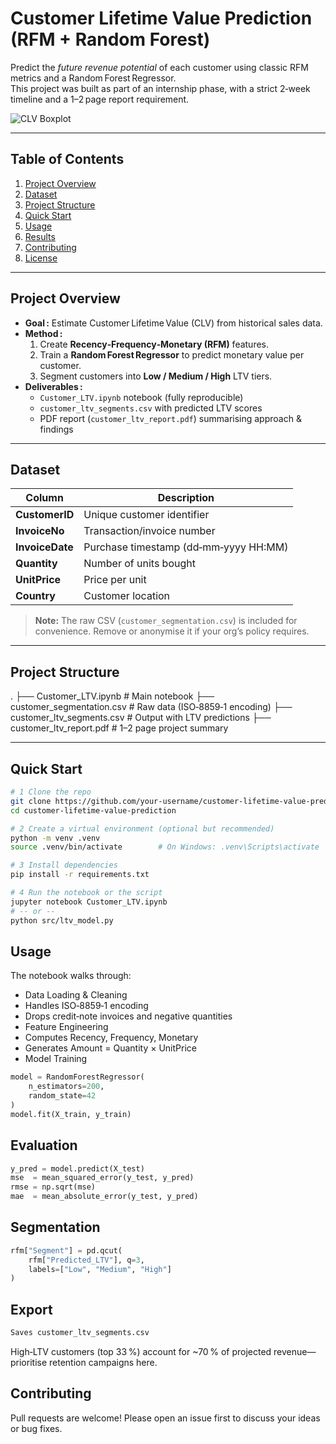 # Customer Lifetime Value Prediction (RFM + Random Forest)

Predict the *future revenue potential* of each customer using classic RFM metrics and a Random Forest Regressor.  
This project was built as part of an internship phase, with a strict 2‑week timeline and a 1–2 page report requirement.

![CLV Boxplot](assets/boxplot_ltv.png)

---

## Table of Contents
1. [Project Overview](#project-overview)
2. [Dataset](#dataset)
3. [Project Structure](#project-structure)
4. [Quick Start](#quick-start)
5. [Usage](#usage)
6. [Results](#results)
7. [Contributing](#contributing)
8. [License](#license)

---

## Project Overview
- **Goal :** Estimate Customer Lifetime Value (CLV) from historical sales data.  
- **Method :**  
  1. Create **Recency‑Frequency‑Monetary (RFM)** features.  
  2. Train a **Random Forest Regressor** to predict monetary value per customer.  
  3. Segment customers into **Low / Medium / High** LTV tiers.  
- **Deliverables :**  
  - `Customer_LTV.ipynb` notebook (fully reproducible)  
  - `customer_ltv_segments.csv` with predicted LTV scores  
  - PDF report (`customer_ltv_report.pdf`) summarising approach & findings  

---

## Dataset
| Column          | Description                              |
|-----------------|------------------------------------------|
| **CustomerID**  | Unique customer identifier               |
| **InvoiceNo**   | Transaction/invoice number               |
| **InvoiceDate** | Purchase timestamp (dd‑mm‑yyyy HH:MM)    |
| **Quantity**    | Number of units bought                   |
| **UnitPrice**   | Price per unit                           |
| **Country**     | Customer location                        |

> **Note:** The raw CSV (`customer_segmentation.csv`) is included for convenience. Remove or anonymise it if your org’s policy requires.

---

## Project Structure
.
├── Customer_LTV.ipynb # Main notebook
├── customer_segmentation.csv # Raw data (ISO‑8859‑1 encoding)
├── customer_ltv_segments.csv # Output with LTV predictions
├── customer_ltv_report.pdf # 1–2 page project summary

---

## Quick Start
```bash
# 1️ Clone the repo
git clone https://github.com/your‑username/customer‑lifetime‑value‑prediction.git
cd customer‑lifetime‑value‑prediction

# 2️ Create a virtual environment (optional but recommended)
python -m venv .venv
source .venv/bin/activate        # On Windows: .venv\Scripts\activate

# 3️ Install dependencies
pip install -r requirements.txt

# 4️ Run the notebook or the script
jupyter notebook Customer_LTV.ipynb
# ‑‑ or ‑‑
python src/ltv_model.py
```

## Usage
The notebook walks through:

- Data Loading & Cleaning
- Handles ISO‑8859‑1 encoding
- Drops credit‑note invoices and negative quantities
- Feature Engineering
- Computes Recency, Frequency, Monetary
- Generates Amount = Quantity × UnitPrice
- Model Training

```python
model = RandomForestRegressor(
    n_estimators=200,
    random_state=42
)
model.fit(X_train, y_train)
```

## Evaluation

```python
y_pred = model.predict(X_test)
mse  = mean_squared_error(y_test, y_pred)
rmse = np.sqrt(mse)
mae  = mean_absolute_error(y_test, y_pred)
```

## Segmentation

```python
rfm["Segment"] = pd.qcut(
    rfm["Predicted_LTV"], q=3,
    labels=["Low", "Medium", "High"]
)
```

## Export
```bash
Saves customer_ltv_segments.csv
```
High‑LTV customers (top 33 %) account for ~70 % of projected revenue—prioritise retention campaigns here.

## Contributing
Pull requests are welcome! Please open an issue first to discuss your ideas or bug fixes.
